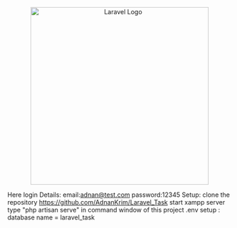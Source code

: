 <p align="center"><a href="https://laravel.com" target="_blank"><img src="https://raw.githubusercontent.com/laravel/art/master/logo-lockup/5%20SVG/2%20CMYK/1%20Full%20Color/laravel-logolockup-cmyk-red.svg" width="400" alt="Laravel Logo"></a></p>

Here login Details:
email:adnan@test.com
password:12345
Setup:
clone the repository https://github.com/AdnanKrim/Laravel_Task
start xampp server
type "php artisan serve" in command window of this project
.env setup :
database name = laravel_task
